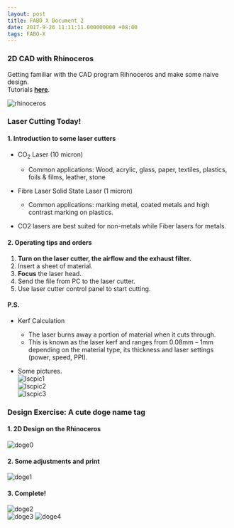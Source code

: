 ```yaml
---
layout: post  
title: FABO X Document 2
date: 2017-9-26 11:11:11.000000000 +08:00  
tags: FABO-X  
---
```


### 2D CAD with Rhinoceros
Getting familiar with the CAD program Rihnoceros and make some naive design.  
Tutorials [**here**](https://www.rhino3d.com/learn).

![rhinoceros](https://raw.githubusercontent.com/KhaosZen/khaoszen.github.io/master/_posts/pics/rhinoceros.png)


### Laser Cutting Today!
#### 1. Introduction to some laser cutters
+ CO<sub>2</sub> Laser (10 micron)   
	+ Common applications: Wood, acrylic, glass, paper, textiles, plastics, foils & films, leather, stone

+ Fibre Laser Solid State Laser (1 micron)    
	+ Common applications: marking metal, coated metals and high contrast marking on plastics.

+ CO2 lasers are best suited for non-metals while Fiber lasers for metals.

#### 2. Operating tips and orders
1. **Turn on the laser cutter, the airflow and the exhaust filter.**
2. Insert a sheet of material.
3. **Focus** the laser head.
4. Send the file from PC to the
laser cutter.
5. Use laser cutter control panel
to start cutting.

#### P.S.
+ Kerf Calculation
	+ The laser burns away a portion of material when it cuts through. 
	+ This is known as the laser kerf and ranges from 0.08mm – 1mm depending on the material type, its thickness and laser settings (power, speed, PPI).
	
+ Some pictures.  
![lscpic1](https://raw.githubusercontent.com/KhaosZen/khaoszen.github.io/master/_posts/pics/lscpic1.jpeg)  
![lscpic2](https://raw.githubusercontent.com/KhaosZen/khaoszen.github.io/master/_posts/pics/lscpic2.jpeg)  
![lscpic3](https://raw.githubusercontent.com/KhaosZen/khaoszen.github.io/master/_posts/pics/lscpic3.jpeg) 


### Design Exercise: A cute doge name tag
#### 1. 2D Design on the Rhinoceros 
![doge0](https://raw.githubusercontent.com/KhaosZen/khaoszen.github.io/master/_posts/pics/doge0.jpeg) 
#### 2. Some adjustments and print 
![doge1](https://raw.githubusercontent.com/KhaosZen/khaoszen.github.io/master/_posts/pics/doge1.jpeg) 
#### 3. Complete!  
![doge2](https://raw.githubusercontent.com/KhaosZen/khaoszen.github.io/master/_posts/pics/doge2.jpeg)  
![doge3](https://raw.githubusercontent.com/KhaosZen/khaoszen.github.io/master/_posts/pics/doge3.jpeg) 
![doge4](https://raw.githubusercontent.com/KhaosZen/khaoszen.github.io/master/_posts/pics/doge4.jpeg)  
